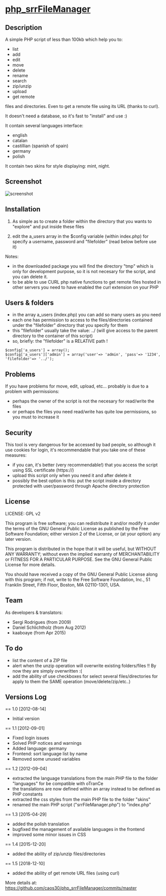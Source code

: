 # [php_srrFileManager](https://github.com/caos30/php_srrFileManager)

## Description

A simple PHP script of less than 100kb which help you to:
- list
- add
- edit
- move
- delete
- rename
- search
- zip/unzip
- upload
- get remote

files and directories. Even to get a remote file using its URL (thanks to curl).

It doesn't need a database, so it's fast to "install" and use :)

It contain several languages interface: 
 - english
 - catalan 
 - castillian (spanish of spain)
 - germany
 - polish

It contain two skins for style displaying: mint, night.

## Screenshot

![screenshot](/screenshot.gif?raw=true "Main panel (version 1.3)")

## Installation

1. As simple as to create a folder within the directory that you wants to "explore" and put inside these files

2. edit the a_users array in the $config variable (within index.php) for specify a username, password and "filefolder" (read below before use it)

Notes: 
 - in the downloaded package you will find the directory "tmp" which is only for development purpose, so it is not necesary for the script, and you can delete it.
 - to be able to use CURL php native functions to get remote files hosted in other servers you need to have enabled the curl extension on your PHP

## Users & folders

- in the array a_users (index.php) you can add so many users as you need
- each one has permission to access to the files/directories contained under the "filefolder" directory that you specify for them
- this "filefolder" usually take the value: ../ (will give access to the parent directory to the container of this script)
- so, briefly: the "filefolder" is a RELATIVE path !

```
$config['a_users'] = array();
$config['a_users']['admin'] = array('user'=> 'admin', 'pass'=> '1234', 'filefolder'=> '../');
```

## Problems

If you have problems for move, edit, upload, etc... probably is due to a problem with permissions:

 - perhaps the owner of the script is not the necesary for read/write the files
 - or perhaps the files you need read/write has quite low permissions, so you must to increase it

## Security

This tool is very dangerous for be accessed by bad people, so although it use cookies for login, it's recommendable that you take one of these measures:

 - if you can, it's better (very recommendable!) that you access the script using SSL certificate (https://)
 - upload this script only when you need it and after delete it
 - possibly the best option is this: put the script inside a directory protected with user/password through Apache directory protection

## License

LICENSE: GPL v2

This program is free software; you can redistribute it and/or
modify it under the terms of the GNU General Public License
as published by the Free Software Foundation; either version 2
of the License, or (at your option) any later version.

This program is distributed in the hope that it will be useful,
but WITHOUT ANY WARRANTY; without even the implied warranty of
MERCHANTABILITY or FITNESS FOR A PARTICULAR PURPOSE. See the
GNU General Public License for more details.

You should have received a copy of the GNU General Public License
along with this program; if not, write to the Free Software
Foundation, Inc., 51 Franklin Street, Fifth Floor, Boston, MA 02110-1301, USA.

## Team

As developers & translators: 

 - Sergi Rodrigues (from 2009)
 - Daniel Schlichtholz (from Aug 2012)
 - kaaboaye (from Apr 2015)


## To do

 - list the content of a ZIP file
 - alert when the unzip operation will overwrite existing folders/files !! By now they are simply overwritten :(
 - add the ability of use checkboxes for select several files/directories for apply to them the SAME operation (move/delete/zip/etc..)

## Versions Log

== 1.0 [2012-08-14]

 + Initial version

== 1.1 [2012-09-01]

 + Fixed login issues
 + Solved PHP notices and warnings
 + Added language: germany
 + Frontend: sort language list by name
 + Removed some unused variables

== 1.2 [2012-09-04]

 + extracted the language translations from the main PHP file to the folder "languages" for be compatible with oTranCe 
 + the translations are now defined within an array instead to be defined as PHP constants
 + extracted the css styles from the main PHP file to the folder "skins"
 + renamed the main PHP script ("srrFileManager.php") to "index.php"

== 1.3 [2015-04-29]

 + added the polish translation
 + bugfixed the management of available languages in the frontend
 + improved some minor issues in CSS 

== 1.4 [2015-12-20]

 + added the ability of zip/unzip files/directories

== 1.5 [2018-12-10]

 + added the ability of get remote URL files (using curl)

More details at: https://github.com/caos30/php_srrFileManager/commits/master
